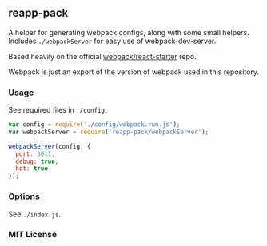 ## reapp-pack

A helper for generating webpack configs, along with some small helpers.
Includes `./webpackServer` for easy use of webpack-dev-server.

Based heavily on the official [webpack/react-starter](https://github.com/webpack/react-starter) repo.

Webpack is just an export of the version of webpack used in this repository.

### Usage

See required files in `./config`.

```js
var config = require('./config/webpack.run.js');
var webpackServer = require('reapp-pack/webpackServer');

webpackServer(config, {
  port: 3011,
  debug: true,
  hot: true
});
```

### Options

See `./index.js`.

### MIT License